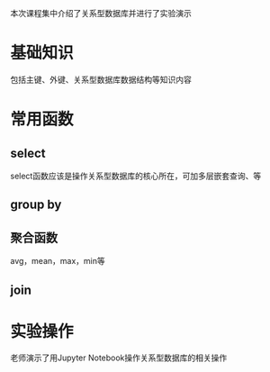 本次课程集中介绍了关系型数据库并进行了实验演示
# 基础知识
包括主键、外键、关系型数据库数据结构等知识内容
# 常用函数
## select
select函数应该是操作关系型数据库的核心所在，可加多层嵌套查询、等
## group by
## 聚合函数
avg，mean，max，min等
## join
# 实验操作
老师演示了用Jupyter Notebook操作关系型数据库的相关操作
